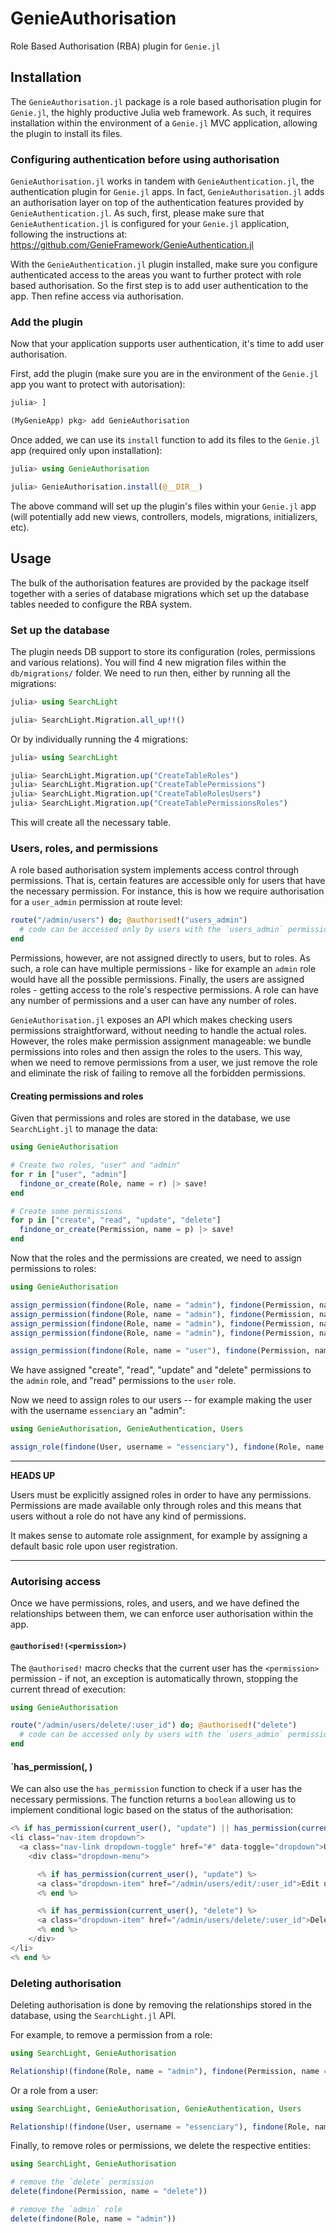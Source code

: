 # GenieAuthorisation

Role Based Authorisation (RBA) plugin for `Genie.jl`

## Installation

The `GenieAuthorisation.jl` package is a role based authorisation plugin for `Genie.jl`, the highly productive Julia web framework.
As such, it requires installation within the environment of a `Genie.jl` MVC application, allowing the plugin to install
its files.

### Configuring authentication before using authorisation

`GenieAuthorisation.jl` works in tandem with `GenieAuthentication.jl`, the authentication plugin for `Genie.jl` apps.
In fact, `GenieAuthorisation.jl` adds an authorisation layer on top of the authentication features provided by `GenieAuthentication.jl`.
As such, first, please make sure that `GenieAuthentication.jl` is configured for your `Genie.jl` application, following the
instructions at: <https://github.com/GenieFramework/GenieAuthentication.jl>

With the `GenieAuthentication.jl` plugin installed, make sure you configure authenticated access to the areas you want to
further protect with role based authorisation. So the first step is to add user authentication to the app. Then refine access via
authorisation.

### Add the plugin

Now that your application supports user authentication, it's time to add user authorisation.

First, add the plugin (make sure you are in the environment of the `Genie.jl` app you want to protect with autorisation):

```julia
julia> ]

(MyGenieApp) pkg> add GenieAuthorisation
```

Once added, we can use its `install` function to add its files to the `Genie.jl` app (required only upon installation):

```julia
julia> using GenieAuthorisation

julia> GenieAuthorisation.install(@__DIR__)
```

The above command will set up the plugin's files within your `Genie.jl` app (will potentially add new views, controllers, models, migrations, initializers, etc).

## Usage

The bulk of the authorisation features are provided by the package itself together with a series of database migrations which
set up the database tables needed to configure the RBA system.

### Set up the database

The plugin needs DB support to store its configuration (roles, permissions and various relations).
You will find 4 new migration files within the `db/migrations/` folder. We need to run then, either by running all the migrations:

```julia
julia> using SearchLight

julia> SearchLight.Migration.all_up!!()
```

Or by individually running the 4 migrations:

```julia
julia> using SearchLight

julia> SearchLight.Migration.up("CreateTableRoles")
julia> SearchLight.Migration.up("CreateTablePermissions")
julia> SearchLight.Migration.up("CreateTableRolesUsers")
julia> SearchLight.Migration.up("CreateTablePermissionsRoles")
```

This will create all the necessary table.

### Users, roles, and permissions

A role based authorisation system implements access control through permissions. That is, certain features are accessible
only for users that have the necessary permission. For instance, this is how we require authorisation for a `user_admin` permission
at route level:

```julia
route("/admin/users") do; @authorised!("users_admin")
  # code can be accessed only by users with the `users_admin` permission
end
```

Permissions, however, are not assigned directly to users, but to roles. As such, a role can have multiple permissions - like
for example an `admin` role would have all the possible permissions. Finally, the users are assigned roles - getting access
to the role's respective permissions. A role can have any number of permissions and a user can have any number of roles.

`GenieAuthorisation.jl` exposes an API which makes checking users permissions straightforward, without needing to handle
the actual roles. However, the roles make permission assignment manageable: we bundle permissions
into roles and then assign the roles to the users. This way, when we need to remove permissions from a user, we just
remove the role and eliminate the risk of failing to remove all the forbidden permissions.

#### Creating permissions and roles

Given that permissions and roles are stored in the database, we use `SearchLight.jl` to manage the data:

```julia
using GenieAuthorisation

# Create two roles, "user" and "admin"
for r in ["user", "admin"]
  findone_or_create(Role, name = r) |> save!
end

# Create some permissions
for p in ["create", "read", "update", "delete"]
  findone_or_create(Permission, name = p) |> save!
end
```

Now that the roles and the permissions are created, we need to assign permissions to roles:

```julia
using GenieAuthorisation

assign_permission(findone(Role, name = "admin"), findone(Permission, name = "create"))
assign_permission(findone(Role, name = "admin"), findone(Permission, name = "read"))
assign_permission(findone(Role, name = "admin"), findone(Permission, name = "update"))
assign_permission(findone(Role, name = "admin"), findone(Permission, name = "delete"))

assign_permission(findone(Role, name = "user"), findone(Permission, name = "read"))
```

We have assigned "create", "read", "update" and "delete" permissions to the `admin` role, and "read" permissions to the
`user` role.

Now we need to assign roles to our users -- for example making the user with the username `essenciary` an "admin":

```julia
using GenieAuthorisation, GenieAuthentication, Users

assign_role(findone(User, username = "essenciary"), findone(Role, name = "admin"))
```

---
**HEADS UP**

Users must be explicitly assigned roles in order to have any permissions.
Permissions are made available only through roles and this means that users without a role do not have any kind of permissions.

It makes sense to automate role assignment, for example by assigning a default basic role upon user registration.

---

### Autorising access

Once we have permissions, roles, and users, and we have defined the relationships between them, we can enforce user
authorisation within the app.

#### `@authorised!(<permission>)`

The `@authorised!` macro checks that the current user has the `<permission>` permission - if not, an exception is automatically
thrown, stopping the current thread of execution:

```julia
using GenieAuthorisation

route("/admin/users/delete/:user_id") do; @authorised!("delete")
  # code can be accessed only by users with the `users_admin` permission
end
```

#### `has_permission(<user>, <permission>)

We can also use the `has_permission` function to check if a user has the necessary permissions. The function returns a
`boolean` allowing us to implement conditional logic based on the status of the authorisation:

```julia
<% if has_permission(current_user(), "update") || has_permission(current_user(), "delete") %>
<li class="nav-item dropdown">
  <a class="nav-link dropdown-toggle" href="#" data-toggle="dropdown">User management</a>
    <div class="dropdown-menu">

      <% if has_permission(current_user(), "update") %>
      <a class="dropdown-item" href="/admin/users/edit/:user_id">Edit user</a>
      <% end %>

      <% if has_permission(current_user(), "delete") %>
      <a class="dropdown-item" href="/admin/users/delete/:user_id">Delete user</a>
      <% end %>
    </div>
</li>
<% end %>
```

### Deleting authorisation

Deleting authorisation is done by removing the relationships stored in the database, using the `SearchLight.jl` API.

For example, to remove a permission from a role:

```julia
using SearchLight, GenieAuthorisation

Relationship!(findone(Role, name = "admin"), findone(Permission, name = "delete")) |> delete
```

Or a role from a user:

```julia
using SearchLight, GenieAuthorisation, GenieAuthentication, Users

Relationship!(findone(User, username = "essenciary"), findone(Role, name = "admin")) |> delete
```

Finally, to remove roles or permissions, we delete the respective entities:

```julia
using SearchLight, GenieAuthorisation

# remove the `delete` permission
delete(findone(Permission, name = "delete"))

# remove the `admin` role
delete(findone(Role, name = "admin"))
```
